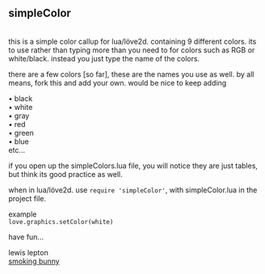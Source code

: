 simpleColor
------

<br>this is a simple color callup for lua/löve2d.
containing 9 different colors.
its to use rather than typing more than you need to for colors such as RGB or white/black.
instead you just type the name of the colors.

there are a few colors [so far], these are the names you use as well. by all means, fork this and add your own. would be nice to keep adding

• black<br>
• white<br>
• gray<br>
• red<br>
• green<br>
• blue<br>
etc...

if you open up the simpleColors.lua file, you will notice they are just tables, but think its good practice as well.

when in lua/löve2d. use `require 'simpleColor'`, with simpleColor.lua in the project file.

example<br>
`love.graphics.setColor(white)`

have fun...

lewis lepton<br>
[smoking bunny](http://smokingbunny.net)